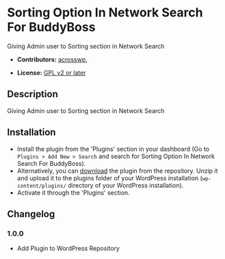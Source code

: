 # Sorting Option In Network Search For BuddyBoss #

Giving Admin user to Sorting section in Network Search


* **Contributors:** [acrosswp](http://profiles.wordpress.org/acrosswp),


* **License:** [GPL v2 or later]( http://www.gnu.org/licenses/gpl-2.0.html)

## Description ##

Giving Admin user to Sorting section in Network Search

## Installation ##

* Install the plugin from the 'Plugins' section in your dashboard (Go to `Plugins > Add New > Search` and search for Sorting Option In Network Search For BuddyBoss).
* Alternatively, you can [download](http://downloads.wordpress.org/plugin/sorting-option-in-network-search-for-buddyboss.zip "Download Sorting Option In Network Search For BuddyBoss") the plugin from the repository. Unzip it and upload it to the plugins folder of your WordPress installation (`wp-content/plugins/` directory of your WordPress installation).
* Activate it through the 'Plugins' section.

## Changelog ##

### 1.0.0 ###
   * Add Plugin to WordPress Repository
